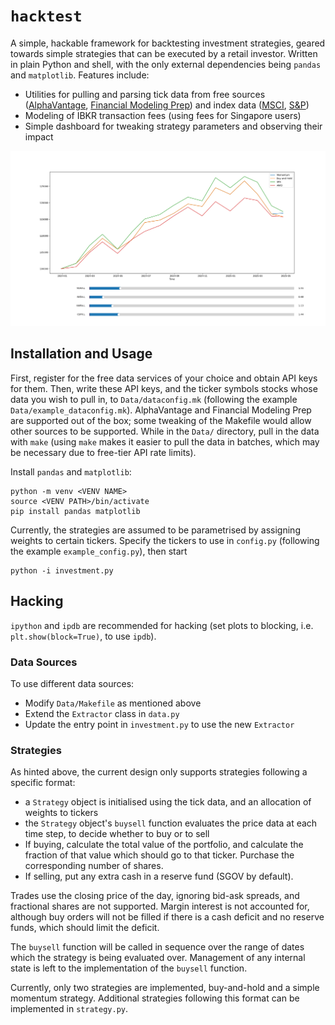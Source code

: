 # `hacktest`

A simple, hackable framework for backtesting investment strategies, geared towards simple strategies that can be executed by a retail investor. Written in plain Python and shell, with the only external dependencies being `pandas` and `matplotlib`. Features include:
- Utilities for pulling and parsing tick data from free sources ([AlphaVantage](https://www.alphavantage.co/), [Financial Modeling Prep](https://site.financialmodelingprep.com/)) and index data ([MSCI](https://www.msci.com/indexes), [S&P](https://www.spglobal.com/spdji/en/index-family/equity/us-equity/))
- Modeling of IBKR transaction fees (using fees for Singapore users)
- Simple dashboard for tweaking strategy parameters and observing their impact

![](docs/Plot.png)

## Installation and Usage

First, register for the free data services of your choice and obtain API keys for them. Then, write these API keys, and the ticker symbols stocks whose data you wish to pull in, to `Data/dataconfig.mk` (following the example `Data/example_dataconfig.mk`). AlphaVantage and Financial Modeling Prep are supported out of the box; some tweaking of the Makefile would allow other sources to be supported. While in the `Data/` directory, pull in the data with `make` (using `make` makes it easier to pull the data in batches, which may be necessary due to free-tier API rate limits).

Install `pandas` and `matplotlib`:
```
python -m venv <VENV NAME>
source <VENV PATH>/bin/activate
pip install pandas matplotlib
```

Currently, the strategies are assumed to be parametrised by assigning weights to certain tickers. Specify the tickers to use in `config.py` (following the example `example_config.py`), then start
```
python -i investment.py
```

## Hacking

`ipython` and `ipdb` are recommended for hacking (set plots to blocking, i.e. `plt.show(block=True)`, to use `ipdb`).

### Data Sources

To use different data sources:
- Modify `Data/Makefile` as mentioned above
- Extend the `Extractor` class in `data.py`
- Update the entry point in `investment.py` to use the new `Extractor`

### Strategies

As hinted above, the current design only supports strategies following a specific format:
- a `Strategy` object is initialised using the tick data, and an allocation of weights to tickers
- the `Strategy` object's `buysell` function evaluates the price data at each time step, to decide whether to buy or to sell
- If buying, calculate the total value of the portfolio, and calculate the fraction of that value which should go to that ticker. Purchase the corresponding number of shares.
- If selling, put any extra cash in a reserve fund (SGOV by default).

Trades use the closing price of the day, ignoring bid-ask spreads, and fractional shares are not supported. Margin interest is not accounted for, although buy orders will not be filled if there is a cash deficit and no reserve funds, which should limit the deficit.

The `buysell` function will be called in sequence over the range of dates which the strategy is being evaluated over. Management of any internal state is left to the implementation of the `buysell` function.

Currently, only two strategies are implemented, buy-and-hold and a simple momentum strategy. Additional strategies following this format can be implemented in `strategy.py`.

